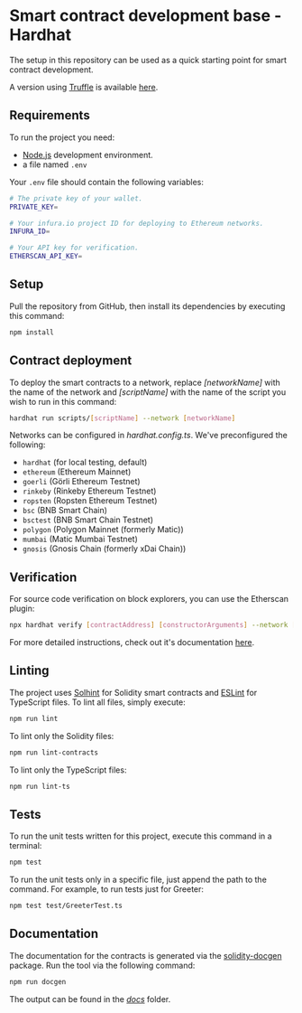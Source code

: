 # Smart contract development base - Hardhat

The setup in this repository can be used as a quick starting point for smart contract development.

A version using [Truffle](https://trufflesuite.com/truffle) is available [here](https://github.com/schronck/contracts-base).

## Requirements

To run the project you need:

- [Node.js](https://nodejs.org) development environment.
- a file named `.env`

Your `.env` file should contain the following variables:

```bash
# The private key of your wallet.
PRIVATE_KEY=

# Your infura.io project ID for deploying to Ethereum networks.
INFURA_ID=

# Your API key for verification.
ETHERSCAN_API_KEY=
```

## Setup

Pull the repository from GitHub, then install its dependencies by executing this command:

```bash
npm install
```

## Contract deployment

To deploy the smart contracts to a network, replace _[networkName]_ with the name of the network and _[scriptName]_ with the name of the script you wish to run in this command:

```bash
hardhat run scripts/[scriptName] --network [networkName]
```

Networks can be configured in _hardhat.config.ts_. We've preconfigured the following:

- `hardhat` (for local testing, default)
- `ethereum` (Ethereum Mainnet)
- `goerli` (Görli Ethereum Testnet)
- `rinkeby` (Rinkeby Ethereum Testnet)
- `ropsten` (Ropsten Ethereum Testnet)
- `bsc` (BNB Smart Chain)
- `bsctest` (BNB Smart Chain Testnet)
- `polygon` (Polygon Mainnet (formerly Matic))
- `mumbai` (Matic Mumbai Testnet)
- `gnosis` (Gnosis Chain (formerly xDai Chain))

## Verification

For source code verification on block explorers, you can use the Etherscan plugin:

```bash
npx hardhat verify [contractAddress] [constructorArguments] --network [networkName]
```

For more detailed instructions, check out it's documentation [here](https://hardhat.org/plugins/nomiclabs-hardhat-etherscan#usage).

## Linting

The project uses [Solhint](https://github.com/protofire/solhint) for Solidity smart contracts and [ESLint](https://eslint.org) for TypeScript files. To lint all files, simply execute:

```bash
npm run lint
```

To lint only the Solidity files:

```bash
npm run lint-contracts
```

To lint only the TypeScript files:

```bash
npm run lint-ts
```

## Tests

To run the unit tests written for this project, execute this command in a terminal:

```bash
npm test
```

To run the unit tests only in a specific file, just append the path to the command. For example, to run tests just for Greeter:

```bash
npm test test/GreeterTest.ts
```

## Documentation

The documentation for the contracts is generated via the [solidity-docgen](https://github.com/OpenZeppelin/solidity-docgen) package. Run the tool via the following command:

```bash
npm run docgen
```

The output can be found in the _[docs](docs)_ folder.

